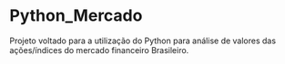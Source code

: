 # Python_Mercado
Projeto voltado para a utilização do Python para análise de valores das ações/índices do mercado financeiro Brasileiro.
